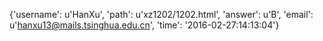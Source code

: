 {'username': u'HanXu', 'path': u'xz1202/1202.html', 'answer': u'B', 'email': u'hanxu13@mails.tsinghua.edu.cn', 'time': '2016-02-27:14:13:04'}